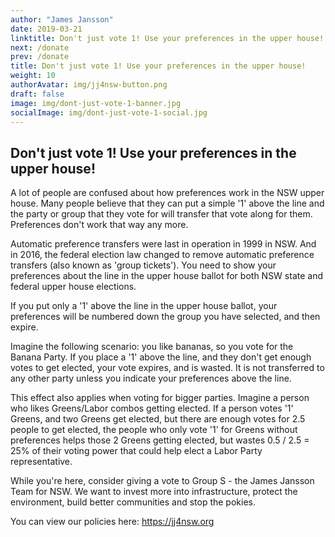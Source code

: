 ```yaml
---
author: "James Jansson"
date: 2019-03-21
linktitle: Don't just vote 1! Use your preferences in the upper house!
next: /donate
prev: /donate
title: Don't just vote 1! Use your preferences in the upper house!  
weight: 10
authorAvatar: img/jj4nsw-button.png
draft: false
image: img/dont-just-vote-1-banner.jpg
socialImage: img/dont-just-vote-1-social.jpg
---
```



## Don't just vote 1! Use your preferences in the upper house!

A lot of people are confused about how preferences work in the NSW upper house. Many people believe that they can put a simple '1' above the line and the party or group that they vote for will transfer that vote along for them. Preferences don't work that way any more.

Automatic preference transfers were last in operation in 1999 in NSW. And in 2016, the federal election law changed to remove automatic preference transfers (also known as 'group tickets'). You need to show your preferences about the line in the upper house ballot for both NSW state and federal upper house elections. 

If you put only a '1' above the line in the upper house ballot, your preferences will be numbered down the group you have selected, and then expire. 

Imagine the following scenario: you like bananas, so you vote for the Banana Party. If you place a '1' above the line, and they don't get enough votes to get elected, your vote expires, and is wasted. It is not transferred to any other party unless you indicate your preferences above the line. 

This effect also applies when voting for bigger parties. Imagine a person who likes Greens/Labor combos getting elected. If a person votes '1' Greens, and two Greens get elected, but there are enough votes for 2.5 people to get elected, the people who only vote '1' for Greens without preferences helps those 2 Greens getting elected, but wastes 0.5 / 2.5 = 25% of their voting power that could help elect a Labor Party representative. 

While you're here, consider giving a vote to Group S - the James Jansson Team for NSW. We want to invest more into infrastructure, protect the environment, build better communities and stop the pokies.

You can view our policies here: https://jj4nsw.org


